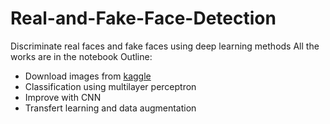# Real-and-Fake-Face-Detection
Discriminate real faces and fake faces using deep learning methods
All the works are in the notebook
Outline:
- Download images from [kaggle](https://www.kaggle.com/datasets/ciplab/real-and-fake-face-detection)
- Classification using multilayer perceptron
- Improve with CNN
- Transfert learning and data augmentation
